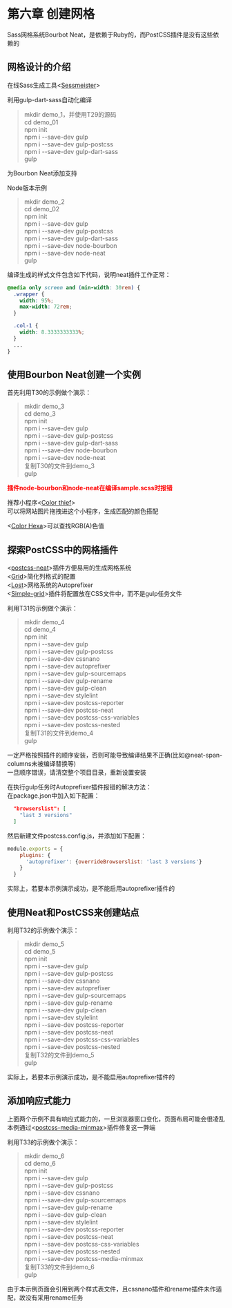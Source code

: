 # 第六章 创建网格

Sass网格系统Bourbot Neat，是依赖于Ruby的，而PostCSS插件是没有这些依赖的  

## 网格设计的介绍

在线Sass生成工具<[Sessmeister](http://www.sassmeister.com)>  

利用gulp-dart-sass自动化编译
> mkdir demo_1，并使用T29的源码  
> cd demo_01  
> npm init  
> npm i --save-dev gulp  
> npm i --save-dev gulp-postcss  
> npm i --save-dev gulp-dart-sass  
> gulp  

为Bourbon Neat添加支持  

Node版本示例  

> mkdir demo_2  
> cd demo_02  
> npm init  
> npm i --save-dev gulp  
> npm i --save-dev gulp-postcss  
> npm i --save-dev gulp-dart-sass  
> npm i --save-dev node-bourbon  
> npm i --save-dev node-neat  
> gulp  

编译生成的样式文件包含如下代码，说明neat插件工作正常：  

```css
@media only screen and (min-width: 30rem) {
  .wrapper {
    width: 95%;
    max-width: 72rem;
  }

  .col-1 {
    width: 8.3333333333%;
  }
  ...
}
```

## 使用Bourbon Neat创建一个实例

首先利用T30的示例做个演示：  
> mkdir demo_3  
> cd demo_3  
> npm init  
> npm i --save-dev gulp  
> npm i --save-dev gulp-postcss  
> npm i --save-dev gulp-dart-sass  
> npm i --save-dev node-bourbon  
> npm i --save-dev node-neat  
> 复制T30的文件到demo_3  
> gulp  

<b style="color:red;">插件node-bourbon和node-neat在编译sample.scss时报错</b>  

推荐小程序<[Color thief](http://lokeshdhakar.com/projects/color-thief)>  
可以将网站图片拖拽进这个小程序，生成匹配的颜色搭配  

<[Color Hexa](http://colorhexa.com)>可以查找RGB(A)色值  

## 探索PostCSS中的网格插件

<[postcss-neat](https://github.com/jo-asakura/postcss-neat)>插件方便易用的生成网格系统  
<[Grid](https://github.com/andyjansson/postcssgrid)>简化列格式的配置  
<[Lost](https://github.com/corysimmons/lost)>网格系统的Autoprefixer  
<[Simple-grid](https://github.com/admdh/postcss-simple-grid)>插件将配置放在CSS文件中，而不是gulp任务文件  

利用T31的示例做个演示：  
> mkdir demo_4  
> cd demo_4  
> npm init  
> npm i --save-dev gulp  
> npm i --save-dev gulp-postcss  
> npm i --save-dev cssnano  
> npm i --save-dev autoprefixer  
> npm i --save-dev gulp-sourcemaps  
> npm i --save-dev gulp-rename  
> npm i --save-dev gulp-clean  
> npm i --save-dev stylelint  
> npm i --save-dev postcss-reporter  
> npm i --save-dev postcss-neat  
> npm i --save-dev postcss-css-variables  
> npm i --save-dev postcss-nested  
> 复制T31的文件到demo_4  
> gulp  

一定严格按照插件的顺序安装，否则可能导致编译结果不正确(比如@neat-span-columns未被编译替换等)  
一旦顺序错误，请清空整个项目目录，重新设置安装  

在执行gulp任务时Autoprefixer插件报错的解决方法：  
在package.json中加入如下配置：  

```json
  "browserslist": [
    "last 3 versions"
  ]
```

然后新建文件postcss.config.js，并添加如下配置：  

```javascript
module.exports = { 
    plugins: { 
      'autoprefixer': {overrideBrowserslist: 'last 3 versions'} 
    } 
  }
```

实际上，若要本示例演示成功，是不能启用autoprefixer插件的  

## 使用Neat和PostCSS来创建站点

利用T32的示例做个演示：  
> mkdir demo_5  
> cd demo_5  
> npm init  
> npm i --save-dev gulp  
> npm i --save-dev gulp-postcss  
> npm i --save-dev cssnano  
> npm i --save-dev autoprefixer  
> npm i --save-dev gulp-sourcemaps  
> npm i --save-dev gulp-rename  
> npm i --save-dev gulp-clean  
> npm i --save-dev stylelint  
> npm i --save-dev postcss-reporter  
> npm i --save-dev postcss-neat  
> npm i --save-dev postcss-css-variables  
> npm i --save-dev postcss-nested  
> 复制T32的文件到demo_5  
> gulp  

实际上，若要本示例演示成功，是不能启用autoprefixer插件的  

## 添加响应式能力

上面两个示例不具有响应式能力的，一旦浏览器窗口变化，页面布局可能会很凌乱  
本例通过<[postcss-media-minmax](https://github.com/postcss/postcss-media-minmax)>插件修复这一弊端  

利用T33的示例做个演示：  
> mkdir demo_6  
> cd demo_6  
> npm init  
> npm i --save-dev gulp  
> npm i --save-dev gulp-postcss  
> npm i --save-dev cssnano  
> npm i --save-dev gulp-sourcemaps  
> npm i --save-dev gulp-rename  
> npm i --save-dev gulp-clean  
> npm i --save-dev stylelint  
> npm i --save-dev postcss-reporter  
> npm i --save-dev postcss-neat  
> npm i --save-dev postcss-css-variables  
> npm i --save-dev postcss-nested  
> npm i --save-dev postcss-media-minmax  
> 复制T33的文件到demo_6  
> gulp  

由于本示例页面会引用到两个样式表文件，且cssnano插件和rename插件未作适配，故没有采用rename任务  
